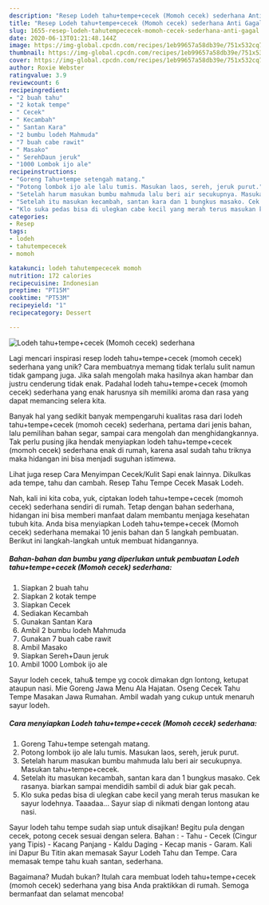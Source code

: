 ```yaml
---
description: "Resep Lodeh tahu+tempe+cecek (Momoh cecek) sederhana Anti Gagal"
title: "Resep Lodeh tahu+tempe+cecek (Momoh cecek) sederhana Anti Gagal"
slug: 1655-resep-lodeh-tahutempececek-momoh-cecek-sederhana-anti-gagal
date: 2020-06-13T01:21:48.144Z
image: https://img-global.cpcdn.com/recipes/1eb99657a58db39e/751x532cq70/lodeh-tahutempececek-momoh-cecek-sederhana-foto-resep-utama.jpg
thumbnail: https://img-global.cpcdn.com/recipes/1eb99657a58db39e/751x532cq70/lodeh-tahutempececek-momoh-cecek-sederhana-foto-resep-utama.jpg
cover: https://img-global.cpcdn.com/recipes/1eb99657a58db39e/751x532cq70/lodeh-tahutempececek-momoh-cecek-sederhana-foto-resep-utama.jpg
author: Roxie Webster
ratingvalue: 3.9
reviewcount: 6
recipeingredient:
- "2 buah tahu"
- "2 kotak tempe"
- " Cecek"
- " Kecambah"
- " Santan Kara"
- "2 bumbu lodeh Mahmuda"
- "7 buah cabe rawit"
- " Masako"
- " SerehDaun jeruk"
- "1000 Lombok ijo ale"
recipeinstructions:
- "Goreng Tahu+tempe setengah matang."
- "Potong lombok ijo ale lalu tumis. Masukan laos, sereh, jeruk purut."
- "Setelah harum masukan bumbu mahmuda lalu beri air secukupnya. Masukan tahu+tempe+cecek."
- "Setelah itu masukan kecambah, santan kara dan 1 bungkus masako. Cek rasanya. biarkan sampai mendidih sambil di aduk biar gak pecah."
- "Klo suka pedas bisa di ulegkan cabe kecil yang merah terus masukan ke sayur lodehnya. Taaadaa... Sayur siap di nikmati dengan lontong atau nasi."
categories:
- Resep
tags:
- lodeh
- tahutempececek
- momoh

katakunci: lodeh tahutempececek momoh 
nutrition: 172 calories
recipecuisine: Indonesian
preptime: "PT15M"
cooktime: "PT53M"
recipeyield: "1"
recipecategory: Dessert

---
```



![Lodeh tahu+tempe+cecek (Momoh cecek) sederhana](https://img-global.cpcdn.com/recipes/1eb99657a58db39e/751x532cq70/lodeh-tahutempececek-momoh-cecek-sederhana-foto-resep-utama.jpg)

Lagi mencari inspirasi resep lodeh tahu+tempe+cecek (momoh cecek) sederhana yang unik? Cara membuatnya memang tidak terlalu sulit namun tidak gampang juga. Jika salah mengolah maka hasilnya akan hambar dan justru cenderung tidak enak. Padahal lodeh tahu+tempe+cecek (momoh cecek) sederhana yang enak harusnya sih memiliki aroma dan rasa yang dapat memancing selera kita.

Banyak hal yang sedikit banyak mempengaruhi kualitas rasa dari lodeh tahu+tempe+cecek (momoh cecek) sederhana, pertama dari jenis bahan, lalu pemilihan bahan segar, sampai cara mengolah dan menghidangkannya. Tak perlu pusing jika hendak menyiapkan lodeh tahu+tempe+cecek (momoh cecek) sederhana enak di rumah, karena asal sudah tahu triknya maka hidangan ini bisa menjadi suguhan istimewa.

Lihat juga resep Cara Menyimpan Cecek/Kulit Sapi enak lainnya. Dikulkas ada tempe, tahu dan cambah. Resep Tahu Tempe Cecek Masak Lodeh.


Nah, kali ini kita coba, yuk, ciptakan lodeh tahu+tempe+cecek (momoh cecek) sederhana sendiri di rumah. Tetap dengan bahan sederhana, hidangan ini bisa memberi manfaat dalam membantu menjaga kesehatan tubuh kita. Anda bisa menyiapkan Lodeh tahu+tempe+cecek (Momoh cecek) sederhana memakai 10 jenis bahan dan 5 langkah pembuatan. Berikut ini langkah-langkah untuk membuat hidangannya.

<!--inarticleads1-->

##### Bahan-bahan dan bumbu yang diperlukan untuk pembuatan Lodeh tahu+tempe+cecek (Momoh cecek) sederhana:

1. Siapkan 2 buah tahu
1. Siapkan 2 kotak tempe
1. Siapkan  Cecek
1. Sediakan  Kecambah
1. Gunakan  Santan Kara
1. Ambil 2 bumbu lodeh Mahmuda
1. Gunakan 7 buah cabe rawit
1. Ambil  Masako
1. Siapkan  Sereh+Daun jeruk
1. Ambil 1000 Lombok ijo ale


Sayur lodeh cecek, tahu&amp; tempe yg cocok dimakan dgn lontong, ketupat ataupun nasi. Mie Goreng Jawa Menu Ala Hajatan. Oseng Cecek Tahu Tempe Masakan Jawa Rumahan. Ambil wadah yang cukup untuk menaruh sayur lodeh. 

<!--inarticleads2-->

##### Cara menyiapkan Lodeh tahu+tempe+cecek (Momoh cecek) sederhana:

1. Goreng Tahu+tempe setengah matang.
1. Potong lombok ijo ale lalu tumis. Masukan laos, sereh, jeruk purut.
1. Setelah harum masukan bumbu mahmuda lalu beri air secukupnya. Masukan tahu+tempe+cecek.
1. Setelah itu masukan kecambah, santan kara dan 1 bungkus masako. Cek rasanya. biarkan sampai mendidih sambil di aduk biar gak pecah.
1. Klo suka pedas bisa di ulegkan cabe kecil yang merah terus masukan ke sayur lodehnya. Taaadaa... Sayur siap di nikmati dengan lontong atau nasi.


Sayur lodeh tahu tempe sudah siap untuk disajikan! Begitu pula dengan cecek, potong cecek sesuai dengan selera. Bahan : - Tahu - Cecek (Cingur yang Tipis) - Kacang Panjang - Kaldu Daging - Kecap manis - Garam. Kali ini Dapur Bu Titin akan memasak Sayur Lodeh Tahu dan Tempe. Cara memasak tempe tahu kuah santan, sederhana. 

Bagaimana? Mudah bukan? Itulah cara membuat lodeh tahu+tempe+cecek (momoh cecek) sederhana yang bisa Anda praktikkan di rumah. Semoga bermanfaat dan selamat mencoba!
